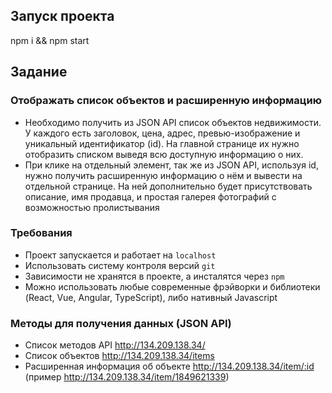 ﻿## Запуск проекта 
npm i && npm start

## Задание 
### Отображать список объектов и расширенную информацию
- Необходимо получить из JSON API список объектов недвижимости.
У каждого есть заголовок, цена, адрес, превью-изображение и уникальный идентификатор (id).
На главной странице их нужно отобразить списком выведя всю доступную информацию о них.
- При клике на отдельный элемент, так же из JSON API, используя id, нужно получить расширенную информацию о нём и вывести
на отдельной странице. На ней дополнительно будет присутствовать описание, имя продавца, и простая галерея фотографий
с возможностью пролистывания

### Требования
- Проект запускается и работает на `localhost`
- Использовать систему контроля версий `git`
- Зависимости не хранятся в проекте, а инсталятся через `npm`
- Можно использовать любые современные фрэйворки и библиотеки (React, Vue, Angular, TypeScript), либо нативный Javascript

### Методы для получения данных (JSON API)
- Список методов API http://134.209.138.34/
- Список объектов http://134.209.138.34/items
- Расширенная информация об объекте http://134.209.138.34/item/:id (пример http://134.209.138.34/item/1849621339)